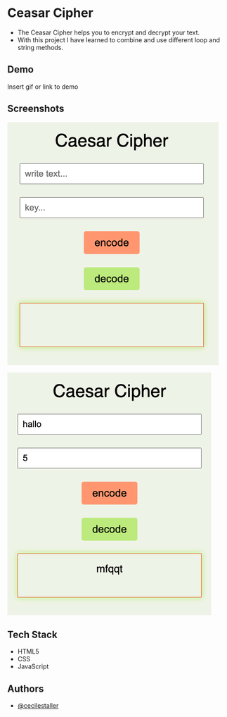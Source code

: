 # Ceasar Cipher

- The Ceasar Cipher helps you to encrypt and decrypt your text.
- With this project I have learned to combine and use different loop and string methods.

## Demo

Insert gif or link to demo

## Screenshots

![App Screenshot](./assets/img/screenshotEmpty.png)

![App Screenshot](./assets/img/screenshotFilled.png)

## Tech Stack

- HTML5
- CSS
- JavaScript

## Authors

- [@cecilestaller](https://github.com/cecilestaller)
